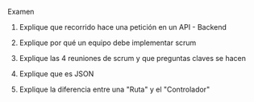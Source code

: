 Examen

1. Explique que recorrido hace una petición en un API - Backend

2. Explique por qué un equipo debe implementar scrum

3. Explique las 4 reuniones de scrum y que preguntas claves se hacen

4. Explique que es JSON

5. Explique la diferencia entre una "Ruta" y el "Controlador"

